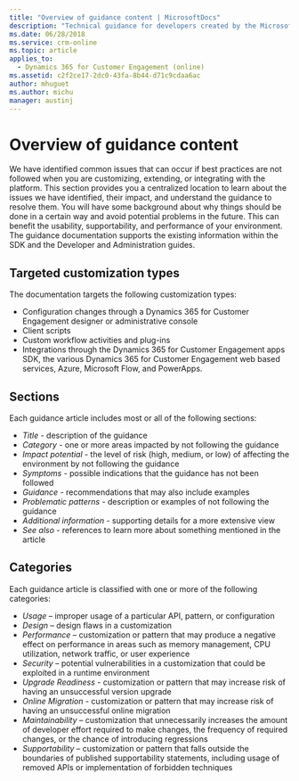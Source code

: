```yaml
---
title: "Overview of guidance content | MicrosoftDocs"
description: "Technical guidance for developers created by the Microsoft Dynamics 365 for Customer Engagement team based on common issues and problems reported by customers. The guidance in these topics includes guidance regarding usage, design, performance, security, upgrade readiness, online migration, maintainability, and supportability. This content describes common symptoms, problematic patterns, and the potential impact of common problems as well as guidance about how to avoid them."
ms.date: 06/28/2018
ms.service: crm-online
ms.topic: article
applies_to: 
  - Dynamics 365 for Customer Engagement (online)
ms.assetid: c2f2ce17-2dc0-43fa-8b44-d71c9cdaa6ac
author: mhuguet
ms.author: michu
manager: austinj
---
```

# Overview of guidance content

We have identified common issues that can occur if best practices are not followed when you are customizing, extending, or integrating with the platform. This section provides you a centralized location to learn about the issues we have identified, their impact, and understand the guidance to resolve them. You will have some background about why things should be done in a certain way and avoid potential problems in the future. This can benefit the usability, supportability, and performance of your environment.  The guidance documentation supports the existing information within the SDK and the Developer and Administration guides.

<a name='custtypes'></a>

## Targeted customization types

The documentation targets the following customization types:

- Configuration changes through a Dynamics 365 for Customer Engagement designer or administrative console
- Client scripts
- Custom workflow activities and plug-ins
- Integrations through the Dynamics 365 for Customer Engagement apps SDK, the various Dynamics 365 for Customer Engagement web based services, Azure, Microsoft Flow, and PowerApps.

<a name='sections'></a>

## Sections

Each guidance article includes most or all of the following sections:

- *Title* - description of the guidance
- *Category* - one or more areas impacted by not following the guidance
- *Impact potential* - the level of risk (high, medium, or low) of affecting the environment by not following the guidance
- *Symptoms* - possible indications that the guidance has not been followed
- *Guidance* - recommendations that may also include examples
- *Problematic patterns* - description or examples of not following the guidance
- *Additional information* - supporting details for a more extensive view
- *See also* - references to learn more about something mentioned in the article

## Categories

Each guidance article is classified with one or more of the following categories:

- *Usage* – improper usage of a particular API, pattern, or configuration
- *Design* – design flaws in a customization
- *Performance* – customization or pattern that may produce a negative effect on performance in areas such as memory management, CPU utilization, network traffic, or user experience
- *Security* – potential vulnerabilities in a customization that could be exploited in a runtime environment
- *Upgrade Readiness* - customization or pattern that may increase risk of having an unsuccessful version upgrade
- *Online Migration* - customization or pattern that may increase risk of having an unsuccessful online migration
- *Maintainability* – customization that unnecessarily increases the amount of developer effort required to make changes, the frequency of required changes, or the chance of introducing regressions
- *Supportability* – customization or pattern that falls outside the boundaries of published supportability statements, including usage of removed APIs or implementation of forbidden techniques